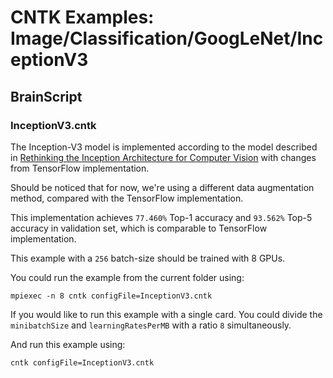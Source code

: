 # CNTK Examples: Image/Classification/GoogLeNet/InceptionV3

## BrainScript

### InceptionV3.cntk

The Inception-V3 model is implemented according to the model described in [Rethinking the Inception Architecture for Computer Vision](https://arxiv.org/abs/1512.00567) with changes from TensorFlow implementation.

Should be noticed that for now, we're using a different data augmentation method, compared with the TensorFlow implementation.

This implementation achieves `77.460%` Top-1 accuracy and `93.562%` Top-5 accuracy in validation set, which is comparable to TensorFlow implementation.

This example with a `256` batch-size should be trained with 8 GPUs. 

You could run the example from the current folder using:

`mpiexec -n 8 cntk configFile=InceptionV3.cntk`

If you would like to run this example with a single card. You could divide the `minibatchSize` and `learningRatesPerMB` with a ratio `8` simultaneously.

And run this example using:

`cntk configFile=InceptionV3.cntk`
